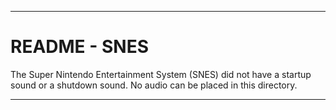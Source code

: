 
***

# README - SNES

The Super Nintendo Entertainment System (SNES) did not have a startup sound or a shutdown sound. No audio can be placed in this directory.

***

